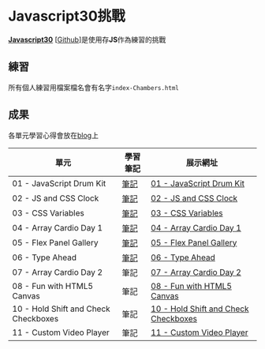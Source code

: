 ﻿# Javascript30挑戰
**[Javascript30](https://javascript30.com/)** \[[Github](https://github.com/wesbos/JavaScript30)\]是使用存**JS**作為練習的挑戰

## 練習
所有個人練習用檔案檔名會有名字`index-Chambers.html`

## 成果

各單元學習心得會放在[blog](https://connectshark.github.io/Javascript30/)上


| 單元 | 學習筆記 | 展示網址 |
| -------- | -------- | -------- |
| 01 - JavaScript Drum Kit | [筆記](https://connectshark.github.io/Javascript30/DrumKit.html) | [01 - JavaScript Drum Kit](https://connectshark.github.io/JavaScript30/01%20-%20JavaScript%20Drum%20Kit/index-Chambers.html) |
|02 - JS and CSS Clock|[筆記](https://connectshark.github.io/Javascript30/JsClock.html)|[02 - JS and CSS Clock](https://connectshark.github.io/JavaScript30/02%20-%20JS%20and%20CSS%20Clock/index-Chambers.html)|
|03 - CSS Variables|[筆記](https://connectshark.github.io/Javascript30/CSSVariables.html)|[03 - CSS Variables](https://connectshark.github.io/JavaScript30/03%20-%20CSS%20Variables/index-Chambers.html)|
|04 - Array Cardio Day 1|[筆記](https://connectshark.github.io/Javascript30/ArrayCardio1.html)|[04 - Array Cardio Day 1](https://connectshark.github.io/JavaScript30/04%20-%20Array%20Cardio%20Day%201/index-Chambers.html)|
|05 - Flex Panel Gallery|[筆記](https://connectshark.github.io/Javascript30/flexPanelGallery.html)|[05 - Flex Panel Gallery](https://connectshark.github.io/JavaScript30/05%20-%20Flex%20Panel%20Gallery/index-Chambers.html)|
|06 - Type Ahead|[筆記](https://connectshark.github.io/Javascript30/typeAhead.html)|[06 - Type Ahead](https://connectshark.github.io/JavaScript30/06%20-%20Type%20Ahead/index-Chambers.html)|
|07 - Array Cardio Day 2|筆記|[07 - Array Cardio Day 2](https://connectshark.github.io/JavaScript30/07%20-%20Array%20Cardio%20Day%202/index-Chambers.html)|
|08 - Fun with HTML5 Canvas|筆記|[08 - Fun with HTML5 Canvas](https://connectshark.github.io/JavaScript30/08%20-%20Fun%20with%20HTML5%20Canvas/index-Chambers.html)|
|10 - Hold Shift and Check Checkboxes|筆記|[10 - Hold Shift and Check Checkboxes](https://connectshark.github.io/JavaScript30/10%20-%20Hold%20Shift%20and%20Check%20Checkboxes/index-Chambers.html)|
|11 - Custom Video Player|筆記|[11 - Custom Video Player](https://connectshark.github.io/JavaScript30/11%20-%20Custom%20Video%20Player/)|

